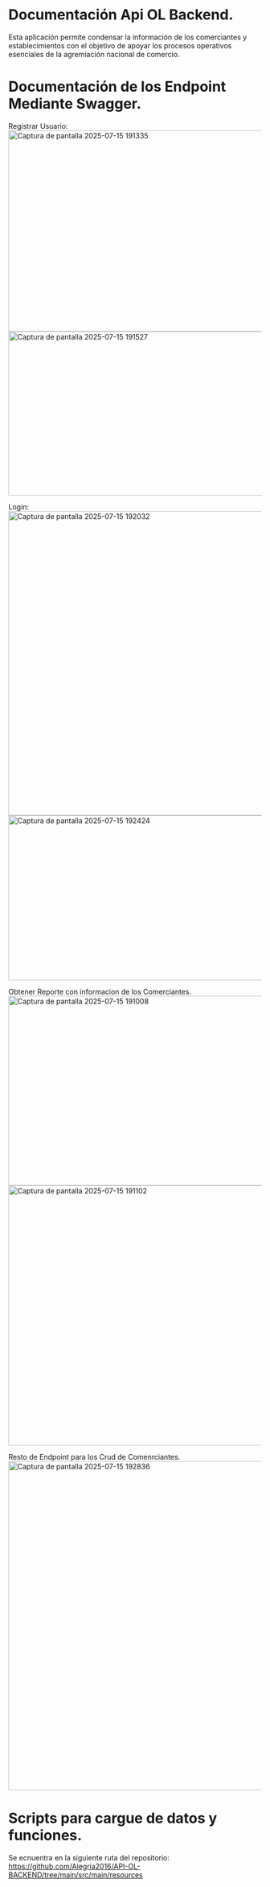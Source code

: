 # Documentación Api OL Backend.
Esta aplicación permite condensar la información de los comerciantes y establecimientos con el objetivo de apoyar los 
procesos operativos esenciales de la agremiación nacional de comercio.

# Documentación de los Endpoint Mediante Swagger.

Registrar Usuario:
<img width="1310" height="400" alt="Captura de pantalla 2025-07-15 191335" src="https://github.com/user-attachments/assets/36609f31-fb72-4cae-9999-f2366721f795" />
<img width="1276" height="326" alt="Captura de pantalla 2025-07-15 191527" src="https://github.com/user-attachments/assets/a73305f7-1650-415b-b52d-b0d9a02c0e48" />

Login:
<img width="1314" height="605" alt="Captura de pantalla 2025-07-15 192032" src="https://github.com/user-attachments/assets/d6abd5fe-1c25-4e1c-979c-ae6986d97990" />
<img width="1290" height="328" alt="Captura de pantalla 2025-07-15 192424" src="https://github.com/user-attachments/assets/dd84f6cf-baa1-49f5-86ea-70f4b9f17325" />


Obtener Reporte con informacion de los Comerciantes.
<img width="1315" height="377" alt="Captura de pantalla 2025-07-15 191008" src="https://github.com/user-attachments/assets/2b63f421-0625-4335-9efa-edbf94f0431c" />
<img width="1287" height="517" alt="Captura de pantalla 2025-07-15 191102" src="https://github.com/user-attachments/assets/1c9a91f0-70d0-438c-97d0-53d43aa90e7f" />

Resto de Endpoint para los Crud de Comenrciantes.
<img width="1343" height="654" alt="Captura de pantalla 2025-07-15 192836" src="https://github.com/user-attachments/assets/e1489e8f-5b3e-4040-ab1b-c9daa4e4f3d5" />

# Scripts para cargue de datos y funciones.
Se ecnuentra en la siguiente ruta del repositorio:
https://github.com/Alegria2016/API-OL-BACKEND/tree/main/src/main/resources










